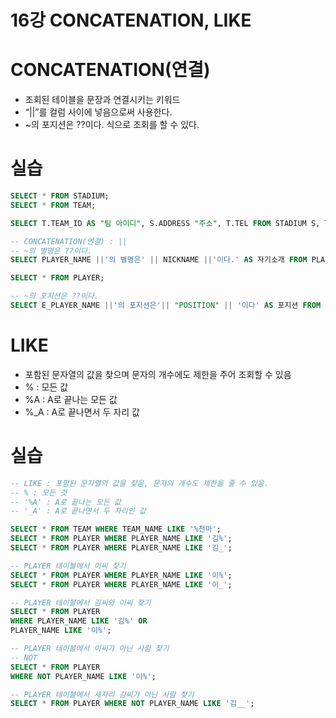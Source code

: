 # 16강 CONCATENATION, LIKE

# CONCATENATION(연결)

- 조회된 테이블을 문장과 연결시키는 키워드
- “||”를 컬럼 사이에 넣음으로써 사용한다.
- ~의 포지션은 ??이다. 식으로 조회를 할 수 있다.

# 실습

```sql
SELECT * FROM STADIUM;
SELECT * FROM TEAM;

SELECT T.TEAM_ID AS "팀 아이디", S.ADDRESS "주소", T.TEL FROM STADIUM S, TEAM T;

-- CONCATENATION(연결) : || 
-- ~의 별명은 ??이다.
SELECT PLAYER_NAME ||'의 별명은' || NICKNAME ||'이다.' AS 자기소개 FROM PLAYER;

SELECT * FROM PLAYER;

-- ~의 포지션은 ??이다.
SELECT E_PLAYER_NAME ||'의 포지션은'|| "POSITION" || '이다' AS 포지션 FROM PLAYER;
```

# LIKE

- 포함된 문자열의 값을 찾으며 문자의 개수에도 제한을 주어 조회할 수 있음
- % : 모든 값
- %A : A로 끝나는 모든 값
- %_A : A로 끝나면서 두 자리 값

# 실습

```sql
-- LIKE : 포함된 문자열의 값을 찾음, 문자의 개수도 제한을 줄 수 있음.
-- % : 모든 것
-- '%A' : A로 끝나는 모든 값
-- '_A' : A로 끝나면서 두 자리인 값

SELECT * FROM TEAM WHERE TEAM_NAME LIKE '%천마';
SELECT * FROM PLAYER WHERE PLAYER_NAME LIKE '김%';
SELECT * FROM PLAYER WHERE PLAYER_NAME LIKE '김_';

-- PLAYER 테이블에서 이씨 찾기
SELECT * FROM PLAYER WHERE PLAYER_NAME LIKE '이%';
SELECT * FROM PLAYER WHERE PLAYER_NAME LIKE '이_';

-- PLAYER 테이블에서 김씨와 이씨 찾기
SELECT * FROM PLAYER
WHERE PLAYER_NAME LIKE '김%' OR 
PLAYER_NAME LIKE '이%';

-- PLAYER 테이블에서 이씨가 아닌 사람 찾기
-- NOT
SELECT * FROM PLAYER 
WHERE NOT PLAYER_NAME LIKE '이%';

-- PLAYER 테이블에서 세자리 김씨가 아닌 사람 찾기
SELECT * FROM PLAYER WHERE NOT PLAYER_NAME LIKE '김__';
```